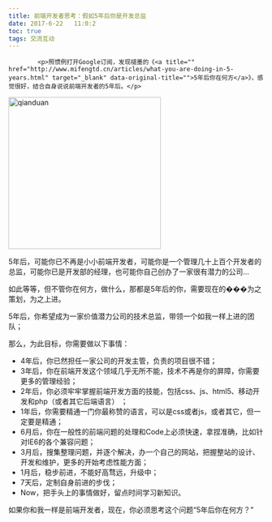 ```yaml
---
title: 前端开发者思考：假如5年后你是开发总监
date: 2017-6-22   11:0:2
toc: true
tags: 交流互动
---
```


			<p>照惯例打开Google订阅，发现褪墨的《<a title="" href="http://www.mifengtd.cn/articles/what-you-are-doing-in-5-years.html" target="_blank" data-original-title="">5年后你在何方</a>》，感觉很好，结合自身说说前端开发者的5年后。</p>
<p><a href="http://www.webqianduan.cn/wp-content/uploads/2014/06/qianduan.png"><img class="alignnone size-full wp-image-134" alt="qianduan" src="http://www.webqianduan.cn/wp-content/uploads/2014/06/qianduan.png" width="300" height="300"></a></p>
<p>5年后，可能你已不再是小小前端开发者，可能你是一个管理几十上百个开发者的总监，可能你已是开发部的经理，也可能你自己创办了一家很有潜力的公司…</p>
<p>如此等等，但不管你在何方，做什么，那都是5年后的你，需要现在的���为之策划，为之上进。</p>
<p>5年后，你希望成为一家价值潜力公司的技术总监，带领一个如我一样上进的团队；</p>
<p>那么，为此目标，你需要做以下事情：</p>
<ul>
<li>4年后，你已然担任一家公司的开发主管，负责的项目很不错；</li>
<li>3年后，你在前端开发这个领域几乎无所不能，技术不再是你的屏障，你需要更多的管理经验；</li>
<li>2年后，你必须牢牢掌握前端开发方面的技能，包括css、js、html5、移动开发和php（或者其它后端语言） ；</li>
<li>1年后，你需要精通一门你最称赞的语言，可以是css或者js，或者其它，但一定要是精通；</li>
<li>6月后，你在一般性的前端问题的处理和Code上必须快速，拿捏准确，比如针对IE6的各个兼容问题；</li>
<li>3月后，搜集整理问题，并逐个解决，办一个自己的网站，把握整站的设计、开发和维护，更多的开始考虑性能方面；</li>
<li>1月后，稳步前进，不能好高骛远，升级中；</li>
<li>7天后，定制自身前进的步伐；</li>
<li>Now，把手头上的事情做好，留点时间学习新知识。</li>
</ul>
<p>如果你和我一样是前端开发者，现在，你必须思考这个问题“5年后你在何方？”</p>
		